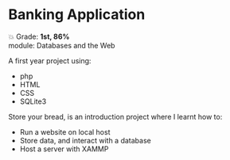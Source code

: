 # Banking Application
:boom: Grade: **1st, 86%** \
module: Databases and the Web 

A first year project using:
- php
- HTML
- CSS
- SQLite3

Store your bread, is an introduction project where I learnt how to:
- Run a website on local host
- Store data, and interact with a database
- Host a server with XAMMP


